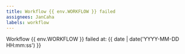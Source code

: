 ```yaml
---
title: Workflow {{ env.WORKFLOW }} failed
assignees: JanCaha
labels: workflow
---
```


Workflow {{ env.WORKFLOW }} failed at: {{ date | date('YYYY-MM-DD HH:mm:ss') }}
